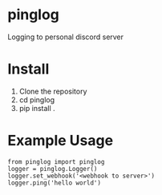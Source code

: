 # pinglog
Logging to personal discord server

# Install
1. Clone the repository
2. cd pinglog 
3. pip install . 


# Example Usage 

    from pinglog import pinglog 
    logger = pinglog.Logger() 
    logger.set_webhook('<webhook to server>') 
    logger.ping('hello world') 

